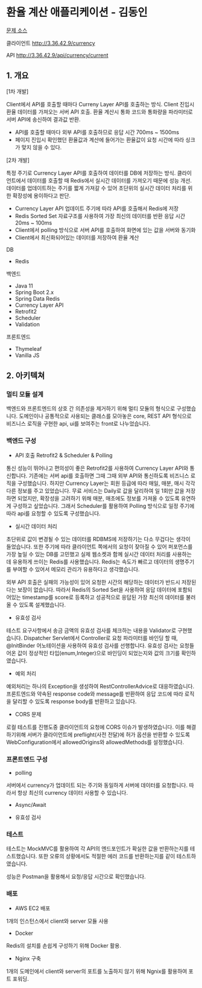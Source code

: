 # 환율 계산 애플리케이션 - 김동인

<a href="https://github.com/wirebarley/apply/blob/master/coding_test.md">문제 소스</a>

클라이언트
http://3.36.42.9/currency

API
http://3.36.42.9/api/currency/current

## 1. 개요

[1차 개발]

Client에서 API를 호출할 때마다 Curreny Layer API를 호출하는 방식. Client 진입시 환율 데이터를 가져오는 서버 API 호출. 환율 계산시 
통화 코드와 통화량을 파라미터로 서버 API에 송신하여 결과값 반환. 
* API를 호출할 때마다 외부 API를 호출하므로 응답 시간 700ms ~ 1500ms
* 페이지 진입시 확인했던 환율값과 계산에 들어가는 환율값이 요청 시간에 따라 싱크가 맞지 않을 수 있다. 

[2차 개발]

특정 주기로 Currency Layer API를 호출하여 데이터를 DB에 저장하는 방식. 클라이언트에서 데이터를 호출할 때 Redis에서 실시간 데이터를 가져오기
때문에 성능 개선. 데이터를 업데이트하는 주기를 짧게 가져갈 수 있어 초단위의 실시간 데이터 처리를 위한 확장성에 용이하다고 판단. 

* Currency Layer API 업데이트 주기에 따라 API를 호출해서 Redis에 저장
* Redis Sorted Set 자료구조를 사용하여 가장 최신의 데이터를 반환 응답 시간 20ms ~ 100ms
* Client에서 polling 방식으로 서버 API를 호출하여 화면에 있는 값을 서버와 동기화
* Client에서 최신화되어있는 데이터를 저장하여 환율 계산


DB
* Redis

백엔드
* Java 11
* Spring Boot 2.x
* Spring Data Redis
* Currency Layer API
* Retrofit2
* Scheduler
* Validation

프론트엔드
* Thymeleaf
* Vanilla JS

## 2. 아키텍쳐

### 멀티 모듈 설계

백엔드와 프론트엔드의 상호 간 의존성을 제거하기 위해 멀티 모듈의 형식으로 구성했습니다. 
도메인이나 공통적으로 사용되는 클래스를 모아놓은 core, REST API 형식으로 비즈니스 로직을 구현한 api, 
ui를 보여주는 front로 나누었습니다.


### 백엔드 구성

* API 호출 Retrofit2 & Scheduler & Polling

통신 성능이 뛰어나고 편의성이 좋은 Retrofit2를 사용하여 Currency Layer API와 통신합니다. 기존에는 서버 api를 호출하면 그때 그때
외부 API와 통신하도록 비즈니스 로직을 구성했습니다. 하지만 Currency Layer는 회원 등급에 따라 매일, 매분, 매시 각각 다른 정보를
주고 있었습니다. 무료 서비스는 Daily로 값을 달리하여 일 1회만 값을 저장하면 되었지만, 확장성을 고려하기 위해 매분, 매초에도 정보를
가져올 수 있도록 유연하게 구성하고 싶었습니다. 그래서 Scheduler를 활용하여 Polling 방식으로 일정 주기에 따라 api를 요청할 수 있도록
구성했습니다.

* 실시간 데이터 처리
  
초단위로 값이 변경될 수 있는 데이터를 RDBMS에 저장하기는 다소 무겁다는 생각이 들었습니다. 또한 주기에 따라 클라이언트 쪽에서의 요청이 잦아질
수 있어 퍼포먼스를 가장 높일 수 있는 DB를 고민했고 실제 웹소켓과 함께 실시간 데이터 처리를 사용하는데 유용하게 쓰이는 Redis를 사용했습니다.
Redis는 속도가 빠르고 데이터의 생명주기를 부여할 수 있어서 메모리 관리가 유용하다고 생각했습니다.

외부 API 호출은 실패의 가능성이 있어 요청한 시간의 해당하는 데이터가 반드시 저장된다는 보장이 없습니다. 
따라서 Redis의 Sorted Set을 사용하여 응답 데이터에 포함되어있는 timestamp를 score로 등록하고 
성공적으로 응답된 가장 최신의  데이터를 불러올 수 있도록 설계했습니다.

* 유효성 검사

테스트 요구사항에서 송금 금액의 유효성 검사를 체크하는 내용을 Validator로 구현했습니다. Dispatcher Servlet에서 Controller로
요청 파라미터를 바인딩 할 때, @InitBinder 어노테이션을 사용하여 유효성 검사를 선행합니다. 유효성 검사는 요청들어온 값이 정상적인
타입(enum,Integer)으로 바인딩이 되었는지와 값의 크기를 확인하였습니다.

* 예외 처리

예외처리는 하나의 Exception을 생성하여 RestControllerAdvice로 대응하였습니다. 프론트엔드와 약속된 
response code와 message를 반환하여 응답 코드에 따라 로직을 달리할 수 있도록 response body를 반환하고 있습니다.

* CORS 문제

로컬 테스트를 진행도중 클라이언트의 요청에 CORS 이슈가 발생하였습니다. 이를 해결하기위해 서버가 클라이언트에
preflight(사전 전달)에 허가 옵션을 반환할 수 있도록 WebConfiguration에서 allowedOrigins와 allowedMethods를 설정했습니다.  


### 프론트엔드 구성


* polling

서버에서 currency가 업데이트 되는 주기와 동일하게 서버에 데이터를 요청합니다. 따라서 항상 최신의 currency 데이터 사용할 수 있습니다.

* Async/Await

* 유효성 검사
  
### 테스트

테스트는 MockMVC를 활용하여 각 API의 엔드포인트가 확실한 값을 반환하는지를 테스트했습니다.
또한 오류의 상황에서도 적절한 에러 코드를 반환하는지를 같이 테스트하였습니다.

성능은 Postman을 활용해서 요청/응답 시간으로 확인했습니다.

### 배포



* AWS EC2 배포

1개의 인스턴스에서 client와 server 모듈 사용

* Docker

Redis의 설치를 손쉽게 구성하기 위해 Docker 활용.

* Nginx 구축

1개의 도메인에서 client와 server의 포트를 노출하지 않기 위해 Ngnix를 활용하여 포트 포워딩.
